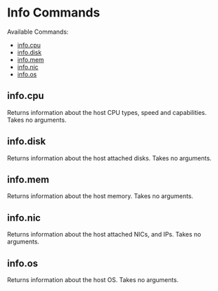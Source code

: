# Info Commands

Available Commands:

- [info.cpu](#cpu)
- [info.disk](#disk)
- [info.mem](#mem)
- [info.nic](#nic)
- [info.os](#os)


<a id="cpu"></a>
## info.cpu

Returns information about the host CPU types, speed and capabilities. Takes no arguments.


<a id="disk"></a>
## info.disk

Returns information about the host attached disks. Takes no arguments.


<a id="mem"></a>
## info.mem

Returns information about the host memory. Takes no arguments.


<a id="nic"></a>
## info.nic

Returns information about the host attached NICs, and IPs. Takes no arguments.


<a id="os"></a>
## info.os

Returns information about the host OS. Takes no arguments.
